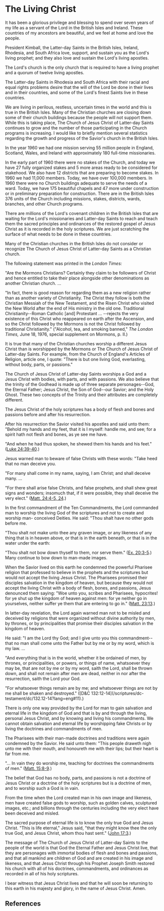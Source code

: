 # The Living Christ

It has been a glorious privilege and blessing to spend over seven years of my
life as a servant of the Lord in the British Isles and Ireland. These
countries of my ancestors are beautiful, and we feel at home and love the
people.

President Kimball, the Latter-day Saints in the British Isles, Ireland,
Rhodesia, and South Africa love, support, and sustain you as the Lord's living
prophet; and they also love and sustain the Lord's living apostles.

The Lord's church is the only church that is required to have a living prophet
and a quorum of twelve living apostles.

The Latter-day Saints in Rhodesia and South Africa with their racial and equal
rights problems desire that the will of the Lord be done in their lives and in
their countries, and some of the Lord's finest Saints live in these countries.

We are living in perilous, restless, uncertain times in the world and this is
true in the British Isles. Many of the Christian churches are closing down
some of their church buildings because the people will not support them. While
this is taking place, The Church of Jesus Christ of Latter-day Saints
continues to grow and the number of those participating in the Church programs
is increasing. I would like to briefly mention several statistics regarding
the growth and progress of the Savior's church in the British Isles.

In the year 1960 we had one mission serving 55 million people in England,
Scotland, Wales, and Ireland with approximately 180 full-time missionaries.

In the early part of 1960 there were no stakes of the Church, and today we
have 27 fully organized stakes and 5 more areas ready to be considered for
stakehood. We also have 12 districts that are preparing to become stakes. In
1960 we had 11,000 members. Today, we have over 100,000 members. In 1960 there
were no Church buildings adequate to serve the needs of a ward. Today, we have
175 beautiful chapels and 47 more under construction or in preliminary
preparation for construction. There are in the British Isles 376 units of the
Church including missions, stakes, districts, wards, branches, and other
Church programs.

There are millions of the Lord's covenant children in the British Isles that
are waiting for the Lord's missionaries and Latter-day Saints to reach and
teach them the sacred principles and ordinances of the restored gospel of
Jesus Christ as it is recorded in the holy scriptures. We are just scratching
the surface of what needs to be done in these countries.

Many of the Christian churches in the British Isles do not consider or
recognize The Church of Jesus Christ of Latter-day Saints as a Christian
church.

The following statement was printed in the _London Times:_

"Are the Mormons Christians? Certainly they claim to be followers of Christ
and hence entitled to take their place alongside other denominations as
another Christian church. ...

"In fact, there is good reason for regarding them as a new religion rather
than as another variety of Christianity. The Christ they follow is both the
Christian Messiah of the New Testament, and the Risen Christ who visited the
New World after the end of His ministry in the old one. Traditional
Christianity--Roman Catholic [and] Protestant ... --rejects the very existence
of this Christ who reappeared on earth after the Ascension, and so the Christ
followed by the Mormons is not the Christ followed by traditional
Christianity." ("Alcohol, tea, and smoking banned," _The London Times,_ June
18, 1976, special supplement on Mormons, p. II.)

It is true that many of the Christian churches worship a different Jesus
Christ than is worshipped by the Mormons or The Church of Jesus Christ of
Latter-day Saints. For example, from the Church of England's Articles of
Religion, article one, I quote: "There is but one living God, everlasting,
without body, parts, or passions."

The Church of Jesus Christ of Latter-day Saints worships a God and a Jesus
Christ with bodies, with parts, and with passions. We also believe that the
trinity of the Godhead is made up of three separate personages--God, the
Eternal Father; Jesus Christ, the Son of God--our Savior; and the Holy Ghost.
These two concepts of the Trinity and their attributes are completely
different.

The Jesus Christ of the holy scriptures has a body of flesh and bones and
passions before and after his resurrection.

After his resurrection the Savior visited his apostles and said unto them:
"Behold my hands and my feet, that it is I myself: handle me, and see; for a
spirit hath not flesh and bones, as ye see me have.

"And when he had thus spoken, he shewed them his hands and his feet." ([Luke
24:39-40](/scriptures/nt/luke/24.39-40?lang=eng#38).)

Jesus warned man to beware of false Christs with these words: "Take heed that
no man deceive you.

"For many shall come in my name, saying, I am Christ; and shall deceive many.
...

"For there shall arise false Christs, and false prophets, and shall shew great
signs and wonders; insomuch that, if it were possible, they shall deceive the
very elect." ([Matt. 24:4-5, 24](/scriptures/nt/matt/24.4-5,24?lang=eng#3).)

In the first commandment of the Ten Commandments, the Lord commanded man to
worship the living God of the scriptures and not to create and worship man-
conceived Deities. He said: "Thou shalt have no other gods before me.

"Thou shalt not make unto thee any graven image, or any likeness of any thing
that is in heaven above, or that is in the earth beneath, or that is in the
water under the earth:

"Thou shalt not bow down thyself to them, nor serve them." ([Ex.
20:3-5](/scriptures/ot/ex/20.3-5?lang=eng#2).) Many continue to bow down to
man-made images.

When the Savior lived on this earth he condemned the powerful Pharisee
religion that professed to believe in the prophets and the scriptures but
would not accept the living Jesus Christ. The Pharisees promised their
disciples salvation in the kingdom of heaven, but because they would not
accept the living Christ with a body of flesh, bones, and passions, Jesus
denounced them saying: "Woe unto you, scribes and Pharisees, hypocrites! for
ye shut up the kingdom of heaven against men: for ye neither go in yourselves,
neither suffer ye them that are entering to go in." ([Matt.
23:13](/scriptures/nt/matt/23.13?lang=eng#12).)

In latter-day revelation, the Lord again warned man not to be misled and
deceived by religions that were organized without divine authority by men, by
thrones, or by principalities that promise their disciples salvation in the
kingdom of heaven.

He said: "I am the Lord thy God; and I give unto you this commandment--that no
man shall come unto the Father but by me or by my word, which is my law. ...

"And everything that is in the world, whether it be ordained of men, by
thrones, or principalities, or powers, or things of name, whatsoever they may
be, that are not by me or by my word, saith the Lord, shall be thrown down,
and shall not remain after men are dead, neither in nor after the
resurrection, saith the Lord your God.

"For whatsoever things remain are by me; and whatsoever things are not by me
shall be shaken and destroyed." ([D&amp;C 132:12-14](/scriptures/dc-
testament/dc/132.12-14?lang=eng#11).)

There is only one way provided by the Lord for man to gain salvation and
eternal life in the kingdom of God and that is by and through the living,
personal Jesus Christ, and by knowing and living his commandments. We cannot
obtain salvation and eternal life by worshipping fake Christs or by living the
doctrines and commandments of men.

The Pharisees with their man-made doctrines and traditions were again
condemned by the Savior. He said unto them: "This people draweth nigh unto me
with their mouth, and honoureth me with their lips; but their heart is far
from me.

"... In vain they do worship me, teaching for doctrines the commandments of
men." ([Matt. 15:8-9](/scriptures/nt/matt/15.8-9?lang=eng#7).)

The belief that God has no body, parts, and passions is not a doctrine of
Jesus Christ or a doctrine of the holy scriptures but is a doctrine of men,
and to worship such a God is in vain.

From the time when the Lord created man in his own image and likeness, men
have created false gods to worship, such as golden calves, sculptured images,
etc.; and billions through the centuries including the very elect have been
deceived and misled.

The sacred purpose of eternal life is to know the only true God and Jesus
Christ. "This is life eternal," Jesus said, "that they might know thee the
only true God, and Jesus Christ, whom thou hast sent." ([John
17:3](/scriptures/nt/john/17.3?lang=eng#2).)

The message of The Church of Jesus Christ of Latter-day Saints to the people
of the world is that God the Eternal Father and Jesus Christ live, that they
are personages with immortal bodies of flesh and bones and passions, and that
all mankind are children of God and are created in his image and likeness, and
that Jesus Christ through his Prophet Joseph Smith restored his church with
all of his doctrines, commandments, and ordinances as recorded in all of his
holy scriptures.

I bear witness that Jesus Christ lives and that he will soon be returning to
this earth in his majesty and glory, in the name of Jesus Christ. Amen.

## References

